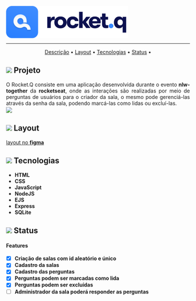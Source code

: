 

<img align="center" src="https://github.com/almeidajonathan/roquet.q/blob/main/public/assets/logo.svg"/>
<hr>
<p align="center">
 <a href="#descricao">Descrição</a> •
 <a href="#layout">Layout</a> • 
 <a href="#tecnologias">Tecnologias</a> • 
 <a href="#status">Status</a> • 

</p>
<h2 id="descricao"> <img src="https://img.icons8.com/fluency/24/000000/laptop.png"/> Projeto </h2>
<p align="justify"> O Rocket.Q consiste em uma aplicação desenvolvida durante o evento <strong>nlw-together</strong> da <strong>rocketseat</strong>, onde as interações são realizadas por meio de perguntas de usuários para o criador da sala, o mesmo pode gerenciá-las através da senha da sala, podendo marcá-las como lidas ou excluí-las.</>
<br>
<img align="center" src="https://img.shields.io/badge/nlw-together-blueviolet"/>

<h2 id="layout"> <img src="https://img.icons8.com/fluency/24/000000/color-wheel-2.png"/> Layout </h2>
<a href="https://www.figma.com/file/23IH70tDKiSa3r2RDzH8IB/Roquet.q-Community?node-id=0%3A1">layout no <strong>figma<strong></a>


<h2 id="tecnologias"> <img src="https://img.icons8.com/color/24/000000/source-code.png"/> Tecnologias </h2>
 <ul>
 <li> HTML </li>
 <li> CSS </li>
 <li> JavaScript </li>
 <li> NodeJS </li>
 <li> EJS </li>
 <li> Express </li>
 <li> SQLite </li>
 </ul>

<h2 id="status"> <img src="https://img.icons8.com/plasticine/24/000000/vlc.png"/> Status </h2>
<h4> Features </h4>

- [x] Criação de salas com id aleatório e único
- [x] Cadastro da salas
- [x] Cadastro das perguntas
- [x] Perguntas podem ser marcadas como lida
- [x] Perguntas podem ser excluídas
- [ ] Administrador da sala poderá responder as perguntas
